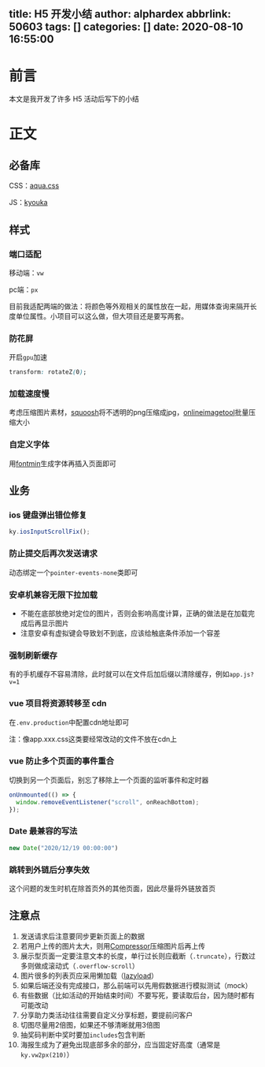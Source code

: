 title: H5 开发小结
author: alphardex
abbrlink: 50603
tags: []
categories: []
date: 2020-08-10 16:55:00
---
# 前言

本文是我开发了许多 H5 活动后写下的小结

<!--more-->

# 正文

## 必备库

CSS：[aqua.css](https://github.com/alphardex/aqua.css)

JS：[kyouka](https://github.com/alphardex/kyouka)

## 样式

### 端口适配

移动端：`vw`

pc端：`px`

目前我适配两端的做法：将颜色等外观相关的属性放在一起，用媒体查询来隔开长度单位属性。小项目可以这么做，但大项目还是要写两套。

### 防花屏

开启`gpu`加速

```css
transform: rotateZ(0);
```

### 加载速度慢

考虑压缩图片素材，[squoosh](https://squoosh.app/)将不透明的png压缩成jpg，[onlineimagetool](https://www.onlineimagetool.com/zh/compress-png-jpg-webp-gif)批量压缩大小

### 自定义字体

用[fontmin](https://github.com/ecomfe/fontmin)生成字体再插入页面即可

## 业务

### ios 键盘弹出错位修复

```js
ky.iosInputScrollFix();
```

### 防止提交后再次发送请求

动态绑定一个`pointer-events-none`类即可

### 安卓机兼容无限下拉加载

- 不能在底部放绝对定位的图片，否则会影响高度计算，正确的做法是在加载完成后再显示图片
- 注意安卓有虚拟键会导致划不到底，应该给触底条件添加一个容差

### 强制刷新缓存

有的手机缓存不容易清除，此时就可以在文件后加后缀以清除缓存，例如`app.js?v=1`

### vue 项目将资源转移至 cdn

在`.env.production`中配置cdn地址即可

注：像app.xxx.css这类要经常改动的文件不放在cdn上

### vue 防止多个页面的事件重合

切换到另一个页面后，别忘了移除上一个页面的监听事件和定时器

```js
onUnmounted(() => {
  window.removeEventListener("scroll", onReachBottom);
});
```

### Date 最兼容的写法

```js
new Date("2020/12/19 00:00:00")
```

### 跳转到外链后分享失效

这个问题的发生时机在除首页外的其他页面，因此尽量将外链放首页

## 注意点

1. 发送请求后注意要同步更新页面上的数据
2. 若用户上传的图片太大，则用[Compressor](https://github.com/fengyuanchen/compressorjs)压缩图片后再上传
3. 展示型页面一定要注意文本的长度，单行过长则应截断（`.truncate`），行数过多则做成滚动式（`.overflow-scroll`）
4. 图片很多的列表页应采用懒加载（[lazyload](https://github.com/tuupola/lazyload)）
5. 如果后端还没有完成接口，那么前端可以先用假数据进行模拟测试（mock）
6. 有些数据（比如活动的开始结束时间）不要写死，要读取后台，因为随时都有可能改动
7. 分享助力类活动往往需要自定义分享标题，要提前问客户
8. 切图尽量用2倍图，如果还不够清晰就用3倍图
9. 抽奖码判断中奖时要加`includes`包含判断
10. 海报生成为了避免出现底部多余的部分，应当固定好高度（通常是`ky.vw2px(210)`）